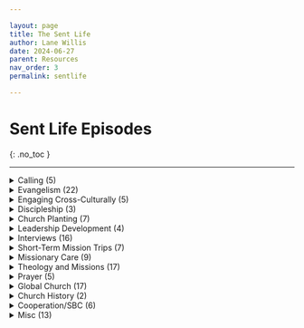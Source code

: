 ```yaml
---

layout: page
title: The Sent Life
author: Lane Willis
date: 2024-06-27
parent: Resources
nav_order: 3
permalink: sentlife

---
```


# Sent Life Episodes
{: .no_toc }

---

<details closed markdown="block">
  <summary>
    Calling (5)
  </summary>

#### November 2020: Episode 24 [What are You Going to Do with Your Life with JD Greear](https://open.spotify.com/episode/0Dfe3GcFlkqYuhhSUIYn5Y?si=YWMVdKiQSRyXUqwNs9RmVQ){:target="_blank"}

#### January 2021: Episode 30 [Seeking and Discerning the Call to Gospel Ministry](https://open.spotify.com/episode/0xw9bcFPgxlb6ae3J5OdTD?si=7aqQhXHUQLGcAACpJtNjGg){:target="_blank"}

#### April 2021: Episode 43 [What’s My Next Step to the Mission Field? The IMB (International Mission Board) Process](https://open.spotify.com/episode/43rELE7it0LARnFSTE8DvG?si=AlKVFy0uSDe84vu0THz9PQ){:target="_blank"}

#### March 2022: Episode 64 [Calling Out the Called](https://open.spotify.com/episode/42KvB3ZTHFQvI0Wod5XXmO?si=7fcWCsVbQYWaAXscdzvmEQ){:target="_blank"}

#### October 2023: Episode 104 [How do I get from Calling to the Mission Field? With Rick Fraley](https://open.spotify.com/episode/3FXAt3SXWtOxRXvkE9Qp2M?si=9_hUi-UKSBOjftSsRaRfVg){:target="_blank"}


---

</details>

<details closed markdown="block">
  <summary>
    Evangelism (22)
  </summary>

#### July 2020: Episode 7 [Sharing Jesus without Freaking Out](https://open.spotify.com/episode/7Jp3g9BdLKpaVhJqVDI4Ju?si=940yJY2tT5e96B2UeKwkjQ){:target="_blank"}

#### July 2020: Episode 9 [Helping Your Church Engage the Community](https://open.spotify.com/episode/0cgyOsrgaMLwjcTI5pCydz?si=VsctzpeyRIyy_V2S5MJ90A){:target="_blank"}

#### March 2021: Episode 35 [Mission as Hospitality](https://open.spotify.com/episode/0wrz7q2Glknm5kk0fEG5ok?si=hdiEulxQRTer9IkMieuQNw){:target="_blank"}

#### November 2021: Episode 54 [Embracing the Discomfort of Evangelism](https://open.spotify.com/episode/1Pkhmijer98QlHQK54527J?si=_9f_eBwPSdCE6Bu8jOjS4Q){:target="_blank"}

#### December 2021: Episode 58 [Selfish Holidays? Or Christ-Centered Holidays?](https://open.spotify.com/episode/6glqyCNbL9KLfXqJLPZCed?si=TZVz8VPMQi6-4qpuk8HZeA){:target="_blank"}

#### January 2022: Episode 59 [Making the Most out of a New Year](https://open.spotify.com/episode/3OPNUIliQB05WjfNMqqOM3?si=IoW3QXGxRcqJRIYphkT7CA){:target="_blank"}

#### January 2022: Episode 60 [Who’s Your One?](https://open.spotify.com/episode/6ZqhXacfuzS1UXfwsQGFN9?si=6ic4JVJXSk-4bRhHJqWo8A){:target="_blank"}

#### February 2022: Episode 62 [Cross-Cultural Evangelism](https://open.spotify.com/episode/54WKGWv3nhuPMpkl2EoZKl?si=NqMvMcBHQ7qYZMvLFV2kPA){:target="_blank"}

#### January 2023: Episode 84 [Using Evangelism to Fulfill the Great Commission](https://open.spotify.com/episode/5Vx0gdcirp7oHlFbKzsJwH?si=z1L9IGc_T_iQiHWbhILXyQ){:target="_blank"}

#### March 2023: Episode 90 [Evangelism as a Team Effort](https://open.spotify.com/episode/2ozvdTbQ4VMCmZMEnSRZFg?si=mDpXDDfLS1GiAH14l8pB1g){:target="_blank"}

#### March 2023: Episode 92 [How to Practically Share Your Faith with Dr. Beougher](https://open.spotify.com/episode/0j7oQyEPPEDBYM5lwgKUUp?si=tvSiElhKS6qlR3m0CZSz9Q){:target="_blank"}

#### April 2023: Episode 95 [Leveraging Your Easter Weekend](https://open.spotify.com/episode/6J0vghpQr0ILDjiUnoQeOV?si=BX8jxN7RSFqe-6uRH3m03A){:target="_blank"}

#### April 2023: Episode 96 [Practical Tools for Effective Evangelism](https://open.spotify.com/episode/6okBASfIOd9d6dD412vNbk?si=ijB4pQmzRaKgX0i1Rqk0zg){:target="_blank"}

#### April 2023: Episode 98 [How the Church Can Engage Their Communities](https://open.spotify.com/episode/1tKNm7LSH4UBsOqCwWzOtl?si=VxUCIW-jQXmn5PAfKEx7Yw){:target="_blank"}

#### May 2023: Episode 99 [NAMB Evangelism Strategies with Dr. Kevin Ezell](https://open.spotify.com/episode/5Ihnx7cK8dEDufCA6JHHan?si=J88MWePvTvyGPb_8qQfUGA){:target="_blank"}

#### May 2023: Episode 100 [How Well is Your Church Doing with Evangelism? With Dr. Lawless](https://open.spotify.com/episode/2u82XRlp4KGET7r12xCzbZ?si=trHwzerGQKibvE1MDv2YtQ){:target="_blank"}

#### December 2023: Episode 111 [Leveraging Your Christmas for the Great Commission](https://open.spotify.com/episode/43HM7DBisxOyA7NgMnfdTy?si=-UfRHBOQQPqTgOb9rFUa9g){:target="_blank"}

#### January 2024: Episode 112 [Equipping Church Members to Share the Gospel with Jerry McCorkle](https://open.spotify.com/episode/64scLz7Upl8iXqVlI72tBJ?si=v54oxK6lQYmu9rh1L7Su8g){:target="_blank"}

#### February 2024: Episode 113 [Using the Gospel as a Filter for Ministry Relationships](https://open.spotify.com/episode/0WQha4AcugjvzD7G9LAarg?si=eMup5k-TS9uYv6vEA0CqhA){:target="_blank"}

#### March 2024: Episode 119 [The Bible as our Best Evangelism Tool](https://open.spotify.com/episode/67jSYf3LbTaQf09AmO6AYF?si=6ZXbZV3tS6ybDWw0cBL08Q){:target="_blank"}

#### April 2024: Episode 123 [Cultivating a Lifestyle of Evangelism with Timothy Waters](https://open.spotify.com/episode/2twpKpKh3GUJA8zCDbxebe?si=PQj3HELLSwGZmKCr2bGAtQ){:target="_blank"}

#### May 2024: Episode 125 [Leveraging Your Summer for the Great Commission](https://open.spotify.com/episode/2pBlKQvoYb8AEpt6xTY4g7?si=cgOEoImKRcOiPOjvR6ZxKg){:target="_blank"}

---

</details>

<details closed markdown="block">
  <summary>
    Engaging Cross-Culturally (5)
  </summary>

#### March 2021: Episode 38 [Go and Tell ESL](https://open.spotify.com/episode/2naT435plkkj9mzN1dMuj0?si=hVQnMpfkSTWYqpYubWjh2Q){:target="_blank"}

#### October 2021: Episode 52 [Sharing the Gospel with our Muslim Neighbors](https://open.spotify.com/episode/1brIEMEQ9VuT2em8A8IdHS?si=YjrjAOiRRDqa3V-a9jUXKg){:target="_blank"}

#### December 2021: Episode 57 [Reaching People from Different Cultures](https://open.spotify.com/episode/7E9Z1nBaNquyukdXQzFkZa?si=NSHqI56yR62VIVJd1nd0QQ)

#### March 2023: Episode 93 [Evangelizing our Foreign-Born Neighbors](https://open.spotify.com/episode/3pAnN7ngFDwMiDCBavOq8u?si=6IY-NrKXS-6BDvj3UxZoaA){:target="_blank"}

#### May 2024: Episode 124 [Engaging Internationals on the Field and In Our Communities](https://open.spotify.com/episode/3FbICqqaSsxXw2ZNdNI28X?si=4Dcdp3vRRLODrE4N3IdWnA){:target="_blank"}

---

</details>

<details closed markdown="block">
  <summary>
    Discipleship (3)
  </summary>

#### October 2021: Episode 51 [Using Bible in Disciple-Making](https://open.spotify.com/episode/2tZcQEynY2xmSfsCnJGZo8?si=vgL-h6J1SaqVIADjA5cxGw){:target="_blank"}

#### February 2023: Episode 87 [Explaining Generational Discipleship with Dr. Robinson](https://open.spotify.com/episode/7zHAhGJlzllZhJn2uUdR66?si=3KxkPr51QdCCWQB6EkAQRA){:target="_blank"}

#### February 2023: Episode 89 [Explaining Generational Discipleship with Dr. Hirt](https://open.spotify.com/episode/7Hujlyu0Vr2KKtYmEEfOZl?si=u_eGwjWjTUGc7rduHi5qRw){:target="_blank"}

---

</details>
 
<details closed markdown="block">
  <summary>
    Church Planting (7)
  </summary>

#### August 2020: Episode 12 [House Church Matters](https://open.spotify.com/episode/5aET3hk30LE69WuZ4evfPI?si=WMx0P1bvSvmW8eicdmIsbQ){:target="_blank"}

#### September 2020 Episode 15 [Church Planting in the Times of COVID](https://open.spotify.com/episode/0UKJe3d9ATJY73fER2lshV?si=wdgaflIVRFaxDDMVrXfNaA){:target="_blank"}

#### September/October 2020: Episodes 17, 18, and 20 Church Planting in Chaotic Circumstances 

##### [Part 1](https://open.spotify.com/episode/2jgGK7ml196KPPUgDwGQjM?si=zPeF-Z6SSreyrskimOABVg){:target="_blank"}

##### [Part 2](https://open.spotify.com/episode/2kxYLmr73qB4rCal0L1fxI?si=5deD9JoCQWqP4GPcnhyKLg){:target="_blank"}

##### [Part 3](https://open.spotify.com/episode/5Z4Ruz38QltKSHtV5Wuhzh?si=OFOlzEbMQAOSciQzbhCUKw){:target="_blank"}

#### May 2021: Episode 44 [All Churches Can and Should Plant New Churches](https://open.spotify.com/episode/4Ao7gB8odY8s4TxgnbFWeL?si=x8qDbKunQBqusgeS0P0BLA){:target="_blank"}

#### February 2024: Episode 116 [How SendNC Helps Churches Plant Churches](https://open.spotify.com/episode/15S3IDCR9HCWq1zGTkUt8e?si=IbDlAIhIQMq2ZX-mcagDJA)

---

</details>

<details closed markdown="block">
  <summary>
    Leadership Development (4)
  </summary>

#### September 2020 Episode 16 [Are You a Potential Church Planter?](https://open.spotify.com/episode/4PbAC5qyQYqJGc3omP3PYn?si=5RQHKnKeS8eLpWgtRncXLw)

#### December 2022: Episode 82 [Equipping Leaders for the Missionary Task](https://open.spotify.com/episode/0RURoUi8wfCQiIvupJt6NX?si=676fQe4vQKyhWJEGkFXpiA){:target="_blank"}

#### October 2023: Episode 103 [How Does Church Growth Fuel Sending? With Andrew Hopper](https://open.spotify.com/episode/1vyJai1uAuTwEgal9LyHMD?si=OyBmiyZMQTOci0fchgV9sg){:target="_blank"}

#### December 2023: Episode 110 [The Crucial Role of the Church in Developing Missionaries with Meridith Graves](https://open.spotify.com/episode/4nzidLOCX40sDjLtW92nIS?si=mBMF9HEZTIOjZb19OvSpoA){:target="_blank"}

---

</details>

<details closed markdown="block">
  <summary>
    Interviews (16)
  </summary>

#### July 2020: Episode 8 [One Hope](https://open.spotify.com/episode/2ZPgfYNUNdCelQtUbcYsxj?si=bEISbQ9PTQSwYMJvO5qHng){:target="_blank"}

#### August 2020: Episodes 10-11 Getting to Know Our LDS Neighbors 

##### [Part 1](https://open.spotify.com/episode/7lELXtVs2Ooi0CdrXesr02?si=gdBN6_2PRDeW7Z7PQmqtDA){:target="_blank"}

##### [Part 2](https://open.spotify.com/episode/2ZnhWk91t7IDEwOYzutvmH?si=pPbECIcOR8Kjd8CnWvBHIA){:target="_blank"}

#### October 2020: Episode 21 [Before You Vote with David Platt](https://open.spotify.com/episode/7uGHJk5JRgMRgrRqACtUJA?si=hAgw9YnCRd-ASveFjbzJqg){:target="_blank"}

#### December 2020: Episode 28 [Lottie Moon Christmas Offering with Dr. Akin](https://open.spotify.com/episode/6hDX7PG8cb4HRTHhrMmxli?si=4fj_-9bwSjy3Pp-Hh0nkXg){:target="_blank"}

#### January 2021: Episode 29 [The Importance of Missions with Dr. Braswell](https://open.spotify.com/episode/55q1FMuKxbvdlLXN8O6HzK?si=RtA7p_RwSs6IkRDbrVMADA){:target="_blank"}

#### September 2021: Episode 47 [When Doors Close with Carol Ghattas](https://open.spotify.com/episode/5HX5lzbTgZ9hHwsKGkHoKk?si=Yqy6CciHSVGQ2ZnYdhN48w){:target="_blank"}

#### September 2021: Episode 50 [Fill the Tank Sunday with Todd Unzicker](https://open.spotify.com/episode/2Kv5xDfgHEG9eG8m4b6OxB?si=zSpJyyc8SCWhnxskr6e0ZA){:target="_blank"}

#### April 2022: Episode 66 [The Real Cost of Social Media](https://open.spotify.com/episode/5htz3XcpEBeTR9l7P4yEGK?si=PzTOAlRGQnKO4FaEJlKZfg){:target="_blank"}

#### November 2022: Episode 77 [Using Advent Blocks to Glorify Christ](https://open.spotify.com/episode/6rAeOraZMrGN2aKye05Nfj?si=FS44shbAQ925burRZecocg){:target="_blank"}

#### March 2023: Episode 94 [The Realities of Social Media with Chris Martin](https://open.spotify.com/episode/7rd95RNnxTR8C2HMV8klZy?si=2AlCbw0dSOGzt-ReK2R_3g){:target="_blank"}

#### October 2023: Episode 102 [Biblical Translation and the Great Commission with Dr. Quarles](https://open.spotify.com/episode/2eYubfkNCF9yaLICBLW4Ox?si=_89hrAgmS3eHQbl8g8OYbA){:target="_blank"}

#### November 2023: Episode 107 [Lottie Moon: The Girl Who Reached the World with Dr. Amy Whitfield](https://open.spotify.com/episode/4RtmB7brUpfnddsyaM0XqB?si=X-4e2UFsTt-DU4TH3MOh3Q){:target="_blank"}

#### December 2023: Episode 109 [Visual Learning and Missions with Walter Bowen](https://open.spotify.com/episode/7MGiFFacV3lNLLG0wlBwWD?si=lKT7SdGhSjOpi7gZKAfWVg){:target="_blank"}

#### March 2024: Episode 117 [How to Talk to Our Kids about the Great Commission with Meredith Cook](https://open.spotify.com/episode/181OfybJL9jYL7WpxDYeND?si=0BCBKr6PQ_-_thVlN456Wg){:target="_blank"}

#### March 2024: Episode 118 [Language Learning and Missions with George Watts](https://open.spotify.com/episode/1iVvxMwqaMeYtj5V3lYLm7?si=SVOQHWcwTZOSQGjew6QfNQ){:target="_blank"}

---

</details>

<details closed markdown="block">
  <summary>
    Short-Term Mission Trips (7)
  </summary>

#### June 2020: Episode 2 [Critical Questions for STMs](https://open.spotify.com/episode/05UFbBuu6jsYNtFc1CJXY1?si=i2ggBgqPTUCmVKvOMyT2-Q){:target="_blank"}

#### July 2020: Episode 6 [Virtual Short-term Missions](https://open.spotify.com/episode/3Trm2zADITdDqltCvqifGC?si=sDF6y-lqSHiVtphLM6N8aA){:target="_blank"}

#### April 2021: Episode 42 [Are STMs Back?](https://open.spotify.com/episode/0W2OC0AjoZryN34cZA5COx?si=hvz6DFxFQresxWbZLIGykA){:target="_blank"}

#### December 2021: Episode 56 [How to Avoid STM Pitfalls](https://open.spotify.com/episode/75ltwTz33b3aeUd7VhlWnY?si=MdnGKa_bRXKKPpx2tNbXIQ){:target="_blank"}

#### October 2022: Episode 75 [Mobilization Through STMs](https://open.spotify.com/episode/29IZm0YXUCkaSCgu0xtX8s?si=hA0cyXZyT_izkxz_mOytxA){:target="_blank"}

#### April 2024: Episode 120 [The Value of STMs with Chloe and William](https://open.spotify.com/episode/455tqdodxbMTNms0ScrXf3?si=-KXbdU4TSE2jF0kw-5-ijQ){:target="_blank"}

#### April 2024: Episode 121 [The Value of STMs with Walter Bowen](https://open.spotify.com/episode/0bz74DoLcbDueTqKUVAfGr?si=rs3xwDnhSryV4HeeJ5VveA){:target="_blank"}

---

</details>

<details closed markdown="block">
  <summary>
    Missionary Care (9)
  </summary> 

#### November 2020: Episode 23 [Missionary Care and Counseling](https://open.spotify.com/episode/039oTSOUaD31h6j39a5Lcz?si=Ut1H9qLzSNe-It9d1aMf2w)

#### February 2021: Episode 31 [Missionaries Need the Bible](https://open.spotify.com/episode/3ABYf2St4xZqCClLxSgz0e?si=78uzjYZxRjavM2EOTFpo9g)

#### October 2022: Episode 76 [Realities of Overseas Missions with Carol Ghattas](https://open.spotify.com/episode/0hLdaGNPztXsn0sl1wMBqb?si=mWZuvX29R3GhPTtSm6eg7Q)

#### November 2022: Episodes 78-81 Caring for the Mobilized 

##### [Part 1](https://open.spotify.com/episode/0KGbJIcqVVRp3mEqF3gZ2W?si=sAxiNiI6THqtC-mABgPDnQ){:target="_blank"}

##### [Part 2](https://open.spotify.com/episode/1iCVpBdjfmdqMngI0wMlnd?si=o64eDE3iTF2oLjQUrW-dlA){:target="_blank"}

##### [Part 3](https://open.spotify.com/episode/4cCiJIPjwSbfHRfZWwsER5?si=Y10JR_6vRrO4aa7Ma3UbTg){:target="_blank"}

##### [Part 4](https://open.spotify.com/episode/3C1tiQfv6xN4ErgXW0EY5K?si=RZhMBK8kSle6ZE631vz_rA){:target="_blank"}

#### December 2022: Episode 83 [Caring for Sent Ones During the Holiday Season](https://open.spotify.com/episode/2dC1ADHm8gJ0P1RLVGHaaS?si=ycGKCCWHTVOsOrHlP7zBBg){:target="_blank"}

#### November 2023: Episode 108 [Identifying and Addressing Burnout in Ministry with Dr. Tate Cockrell](https://open.spotify.com/episode/4m2mpvuuwa5Cs41Na6uaFR?si=MQelIgs3RxudN98Idyd6yA){:target="_blank"}

---

</details>

<details closed markdown="block">
  <summary>
    Theology and Missions (17)
  </summary>

#### June 2020: Episode 1 [COVID-19 and God’s Mission](https://open.spotify.com/episode/4D3xGFG80sooAHbmG6zGJI?si=a23H6MVHTSiEe3-plOURaQ){:target="_blank"}

#### June 2020: Episode 4 [What Happens to Those Who Have Never Heard the Gospel](https://open.spotify.com/episode/7yna1FB9jTJUV9CHyRbbra?si=qDoMQsuYRQeI47B5brGDPw){:target="_blank"}

#### July 2020: Episode 5 [Does the Great Commission Require Us to Go?](https://open.spotify.com/episode/2TfZcz4tUtPszMstEAIBmL?si=yZwb5aHsQaWaOcpU5gHXlg){:target="_blank"}

#### February 2021: Episode 32 [Who is a Missionary?](https://open.spotify.com/episode/2oJveotLAklSZ11207jhwu?si=BKYbI7LAQJaTnKY4H-mACw){:target="_blank"}

#### March 2021: Episode 39 [The Living Hope in Missions](https://open.spotify.com/episode/6M9tbDTob7qOn9qlfMVnSO?si=0SIerezhThae9uPBM_9y7A){:target="_blank"}

#### April 2021: Episode 41 [The Sending Church Defined](https://open.spotify.com/episode/38EqywTpTK1Q3BVlGyGRAn?si=xAW8MuTDSaa__r6BXErsSA){:target="_blank"}

#### April 2022: Episode 65 [Developing an Apostolic Imagination with JD Payne](https://open.spotify.com/episode/2xgx9MN2tbLY02nrvCXdP4?si=Ch6aLgnWTLG0_MMl1OFnZA){:target="_blank"}

#### October 2022: Episode 74 [Redefining People and Places with Matthew Hirt](https://open.spotify.com/episode/4qmC9X6HnaudLfvjoOCFt6?si=NoMLqAvJT9iHDMCuObo3uw){:target="_blank"}

#### January 2023: Episode 85 [What is Conversion? With Dr. McKinion](https://open.spotify.com/episode/1KoIsJ1jUGW7KBmMgU3kSs?si=0DgSH0iCTyuYeHZfFNxtXA){:target="_blank"}

#### January 2023: Episode 86 [How Does Conversion Happen? With Dr. McKinion](https://open.spotify.com/episode/5f9ZGmxmkrCcByMEdgcRy2?si=QGP0zSPJQVGJpTH24xi66g){:target="_blank"}

#### February 2023: Episode 88 [What Happens if They do not Hear?](https://open.spotify.com/episode/7GCTVRS8HNRe88GsmPv9xW?si=W3HfALDvQJ2N6KoqaU5WGg){:target="_blank"}

#### August 2023: Summer Episode, [From the Four Corners: Polycentric Missions](https://open.spotify.com/episode/5M4VZWbaQpsVvvcFdcQFMJ?si=WW0q7Hu-SWymGmFnKV_t2A){:target="_blank"}

#### October 2023: Episode 101 [Foggy Words](https://open.spotify.com/episode/4Wby7S1zW4UJwMsOtR7AcB?si=UX6gfL1-Q1-2u4friYSfMA){:target="_blank"}

#### November 2023: Episode 105 [Foggy Words Part 2](https://open.spotify.com/episode/5Pz40bLk0RHQo1a6iQeSwM?si=hnNQL9AxQ_qls4WNPz-hCw){:target="_blank"}

#### November 2023: Episode 106 [Foggy Words Part 3](https://open.spotify.com/episode/3HCb0seohvfwstXalrSgll?si=9-zT45_5TRuGCeoTn37IaQ){:target="_blank"}

#### February 2024: Episode 115 [Foggy Numbers](https://open.spotify.com/episode/15nOVixtrZpE9gBER22jgB?si=35XE_BBzQ7WYC_Ni4v8lkQ){:target="_blank"}

#### June 2024: Episode 126 [Culture and Worldview](https://open.spotify.com/episode/2cmBf8yQvybJr7UQGJ1j80?si=_gDbQ1TBQbq9kOYnQBIqmw){:target="_blank"}

#### July 2024: Episode 127 [Diaspora Missions](https://open.spotify.com/episode/3W1c7tZOwmUBu3DOTDFfdx?si=t3FqVQgQQAObW1B6RTkiXg){:target="_blank"}

---

</details>

<details closed markdown="block">
  <summary>
    Prayer (5)
  </summary>

#### February 2021: Episodes 33 and 34 How can I serve with Missionaries Through Prayer?

##### [Part 1](https://open.spotify.com/episode/1xxDbpM1MgiwUl9OL299p1?si=rkDVvZwKQn6jHE0RuvhWkA){:target="_blank"}

##### [Part 2](https://open.spotify.com/episode/6Ak1D09zjRUJobb6XXNAjd?si=J3zPNemlQsKBTsSyqmBjvg)

#### March 2021: Episode 37 [Do You Talk about Spiritual Warfare? With Dr. Lawless](https://open.spotify.com/episode/7qKny9vpWwgj7A8uzBiphS?si=2hHTUzFKQpiYFG37sAmQxg){:target="_blank"}

#### March 2023: Episode 91 [Praying for Mission Trips](https://open.spotify.com/episode/1I49bX78ersnfJQbqCJPQO?si=Tf3hb8ILTbm6PgfUEcB5Ig){:target="_blank"}

#### April 2023: Episode 97 [The Effectiveness of Prayer Walking](https://open.spotify.com/episode/70jsY0QH8eLSez23DcEEpN?si=VlGI7FhDQT-Wqx59L6QvHA){:target="_blank"}

---

</details>

<details closed markdown="block">
  <summary>
    Global Church (17)
  </summary>

#### June 2020: Episode 3 [The Persecuted Church](https://open.spotify.com/episode/7L4ZrWBaoDi0JD0e4vxDtA?si=cHAapRS5R0e5UkSMZe5QoQ){:target="_blank"}

#### November 2020: Episode 26 [Dr. David Curry Open Doors, The Persecuted Church](https://open.spotify.com/episode/3BFJPvxhNwKxymV7dZY4g6?si=D_oSeRe1SnqzFB7VhoB30A){:target="_blank"}

#### December 2020: Episode 27 [Open Doors Int – The Persecuted Church with Ron](https://open.spotify.com/episode/6w41D8b7kMAmzcF8YYbFR4?si=hEtZpE1jRXGbOstDiN9ejg){:target="_blank"}

#### September 2021: Episode 48 [A Citizen of Nowhere](https://open.spotify.com/episode/0l0xG15RdGFzClgrom3s4j?si=5poc-ewETPK31snWsu8hmA){:target="_blank"}

#### December 2021: Episode 55 [Why Developing Global Missions Partnership Matters](https://open.spotify.com/episode/369zozgg38GEIrezxdPbNY?si=_Hhr8o1iTRSuXk1BcDZjBw){:target="_blank"}

#### March 2022: Episode 63 [Women Mobilized for God’s Mission – The WMU](https://open.spotify.com/episode/7m6mKwRxqkK8roeEs2lvzf?si=cXbicFj7RPSVHNtA51VGig){:target="_blank"}

#### May 2023: Summer Episode, [From the Four Corners: Who are We?](https://open.spotify.com/episode/7kggmeoinS0XskKXJLloWk?si=KNrcu-RjRACPzejHVxvpCg){:target="_blank"}

#### June 2023: Summer Episode, [From the Four Corners: Dr. Akin’s Love for the Global Church](https://open.spotify.com/episode/4SfnbWy2E4dwSjBmd3OfIv?si=rCo8EmIISGy63hTDNaP13w){:target="_blank"}

#### June 2023: Summer Episode, [From the Four Corners: Meet the GTI Team](https://open.spotify.com/episode/3P8J26fnBwg0IVCrlEnNEz?si=KyPVtRyxROC0jjspx8_ohQ){:target="_blank"}

#### June 2023: Summer Episode, [From the Four Corners: Spanish Speaking Church](https://open.spotify.com/episode/68duSoN4kQv6IkXbJoY0Fm?si=WyzNe92QRVqkRRtPQbSvZw){:target="_blank"}

#### June 2023: Summer Episode, [From the Four Corners: Brazil](https://open.spotify.com/episode/7d8STZlSuzVRv8sIyuXiQA?si=U6a-vmHIQveplIzHnftTvA){:target="_blank"}

#### July 2023: Summer Episode, [From the Four Corners: Asian American Churches](https://open.spotify.com/episode/5Jf8zB9U8nwWpmXrQuS4bz?si=zc1HGVNsQ4yfMEDB3eD_yg){:target="_blank"}

#### July 2023: Summer Episode, [From the Four Corners: Ukraine](https://open.spotify.com/episode/5HFHP1ktWfh7NXJUNiubPh?si=mMMksTNITXmtakTsOeB6ag){:target="_blank"}

#### July 2023: Summer Episode, [From the Four Corners: Fastest Growing Church in the Muslim World](https://open.spotify.com/episode/63z5qgzw8imiMKf4EG0dba?si=MMr4vE1qSiq86cI8KR_LsA){:target="_blank"}

#### July 2023: Summer Episode, [From the Four Corners: East and Southeast Asian American Churches](https://open.spotify.com/episode/2IvANNQdLvrKhrhj3ldrtC?si=TeXGRLbRQUaYrksODyZR2g){:target="_blank"}

#### August 2023: Summer Episode, [From the Four Corners: WMU](https://open.spotify.com/episode/0AlR0pqgUKyUs4egHHo9av?si=BgF5GBCcSfiDZ6lRn5Iryg){:target="_blank"}

#### August 2023: Summer Episode, [From the Four Corners: The Unassuming Evangelical Giant](https://open.spotify.com/episode/6KLfuUKIgjgXQP3DdTLQef?si=XkBmsHwqRj2S8mnGtDJP7A){:target="_blank"}

---

</details>

<details closed markdown="block">
  <summary>
    Church History (2)
  </summary> 

#### September 2021: Episode 49 [Luther, the Call of Christ, and COVID](https://open.spotify.com/episode/5AvXW6DTzDKyzEeDl3Jp32?si=Kgym-mFVSw6Y6Wk_0_ulWQ){:target="_blank"}

#### April 2024: Episode 122 [Church History and Missions with Dr. Eccher](https://open.spotify.com/episode/3eZFo0K06g774IZeGCQODJ?si=zy61wnuQQ82EClDhH7wzLQ){:target="_blank"}

---

</details>

<details closed markdown="block">
  <summary>
    Cooperation/SBC (6)
  </summary>
 

#### May 2022: Episode 67 [Together We Go: Cooperating on Missions](https://open.spotify.com/episode/4EUdBevCyhd2Sc2yTnY9R5?si=VE6xyYivSuSzdaWa3hsBJA){:target="_blank"}

#### May 2022: Episode 68 [Together We Go: Why do we Cooperate?](https://open.spotify.com/episode/78JaYXbC83hxx7ARpniwzk?si=TGgAIuxQSMGwqDnDdkoJgA){:target="_blank"}

#### May 2022: Episode 69 [Together We Go: How do we Cooperate?](https://open.spotify.com/episode/1m8FkxmfVbrXT64WArqZOO?si=MKzo-vRTS1mbARXu-5DxkQ){:target="_blank"}

#### May 2022: Episode 70 [Together We Go: Cooperation from a Pastor’s Perspective](https://open.spotify.com/episode/0e3ZppB4lD7InpQR8HbxvR?si=h0NzKf8ETTe832QBdUUNog){:target="_blank"}

#### June 2022: Episode 71 [Together We Go: History of Cooperation](https://open.spotify.com/episode/66X5Yx9KYWSPxZWFyWThdG?si=F1QCku2_SAmNsfROqGTYvQ){:target="_blank"}

#### June 2022: Episode 72 [Together We Go: FAQs About the Annual Meeting](https://open.spotify.com/episode/1mnH9io4KCu8ZDrWMcvXCC?si=NNhqAEIJROSxeT7SeUqYdg){:target="_blank"}

---

</details>

<details closed markdown="block">
  <summary>
    Misc (13)
  </summary>

#### August 2020: Episode 13 [Gentrification](https://open.spotify.com/episode/2o0NveJuwFNbqFMwzp24Ht?si=BzlWX6r_QfuCc-j2xzKeMg\){:target="_blank"}

#### September 2020: Episode 14 [Virtual Ministry Fair](https://open.spotify.com/episode/15883jjfikycyVKWDq2Gmb?si=IKcIQWGPTxaT97zNgoeJ-Q){:target="_blank"}

#### October 2020: Episode 19 [Reversed Urbanization](https://open.spotify.com/episode/4aO7unXVqo6pnJvsOEIyGp?si=CoPrAOLsSV2S6OGoiZ3M9w){:target="_blank"}

#### October 2020: Episode 22 [The Impact of Missionary Biographies](https://open.spotify.com/episode/74l8fKQRj9BHqXuMZiqptw?si=ZtGGKayPSRGGkaIrIXJ1Jg){:target="_blank"}

#### November 2020: Episode 25 [You Asked, We Answered](https://open.spotify.com/episode/3Safnmlo30C4f4XDY4CHVH?si=xRztTgtGTjy-qnZ4Np8r3g){:target="_blank"}

#### March 2021: Episode 36 [The Gift of Immigration for the Church](https://open.spotify.com/episode/6EIl4FnMss2pz4gP38T24D?si=Uq43DsW1T_KKuaUoilKFtQ){:target="_blank"}

#### April 2021: Episode 40 [You Asked, We Answered](https://open.spotify.com/episode/2e3JorphAykv5DTWQNJrPH?si=MOkpgbQsTPm6rD9yLgiePg){:target="_blank"}

#### May 2021: Episode 45 [How to Have a Missional Summer](https://open.spotify.com/episode/19Ck0t1XsZli5Yx32xWiHz?si=omMY5qliSBuMhlHqZ5aPAw){:target="_blank"}

#### September 2021: Episode 46 [To Be Seen and Heard for Jesus](https://open.spotify.com/episode/6WdBpez1r02rkob41LyRET?si=aZ7FYSKnTl6x3LACE9E8iw){:target="_blank"}

#### November 2021: Episode 52 [Welcoming Keelan Cook and Introducing Season](https://open.spotify.com/episode/2cZXgiB7mUQk7SppeC3SNz?si=qlE8TkkIRwWwUqbNhFEa2Q){:target="_blank"}

#### January 2022: Episode 61 [Global Missions Week](https://open.spotify.com/episode/6SeiTUI6ScyuYV2rzlRUm2?si=nt9hCqN9RjOmacxxQ1XO2Q){:target="_blank"}

#### October 2022: Episode 73 [Reboot: Mapping the Future](https://open.spotify.com/episode/7E0JOw7zdoVemoTmlzdOli?si=Vjxy7E8tR2mDkL7lbC4gNg){:target="_blank"}

#### February 2024: Episode 114 [The Questions Students are Asking about Missions](https://open.spotify.com/episode/32ePZ0rUrlU2wFonUX6WMB?si=wF4HXXyaTyqcSe6qvnNc2w){:target="_blank"}

---

</details>

